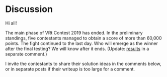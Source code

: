 # Discussion

Hi all!

The main phase of VRt Contest 2019 has ended. In the preliminary standings, five contestants managed to obtain a score of more than 60,000 points. The fight continued to the last day. Who will emerge as the winner after the final testing? We will know after it ends. (Update: [results](Discussion.md?#comment-511810) in a separate comment.)

I invite the contestants to share their solution ideas in the comments below, or in separate posts if their writeup is too large for a comment.

